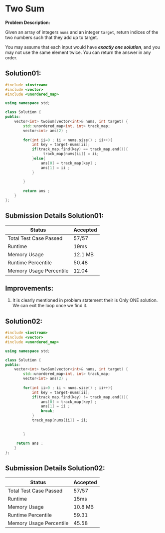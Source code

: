# Two Sum
**Problem Description:**

Given an array of integers ``nums`` and an integer ``target``, return indices of the two numbers such that they add up to target.

You may assume that each input would have ***exactly one solution***, and you may not use the same element twice. You can return the answer in any order.

## Solution01:

```cpp
#include <iostream>
#include <vector>
#include <unordered_map>

using namespace std;

class Solution {
public:
    vector<int> twoSum(vector<int>& nums, int target) {
        std::unordered_map<int, int> track_map;
        vector<int> ans(2) ; 
        
        for(int ii=0 ; ii < nums.size() ; ii++){
            int key = target-nums[ii];
            if(track_map.find(key) == track_map.end()){
                 track_map[nums[ii]] = ii;
            }else{
                ans[0] = track_map[key] ; 
                ans[1] = ii ;
            }
                
        }
        
        return ans ; 
    }
};

```

## Submission Details Solution01:

|  Status | Accepted  |
|---|---|
| Total Test Case Passed | 57/57  |
| Runtime | 19ms  |
| Memory Usage  | 12.1 MB  |
|  Runtime Percentile |   50.48 |
|  Memory Usage Percentile |  12.04 |

## Improvements:

1. It is clearly mentioned in problem statement their is Only ONE solution. We can exit the loop once we find it. 

## Solution02:

```cpp
#include <iostream>
#include <vector>
#include <unordered_map>

using namespace std;

class Solution {
public:
    vector<int> twoSum(vector<int>& nums, int target) {
        std::unordered_map<int, int> track_map;
        vector<int> ans(2) ; 
        
        for(int ii=0 ; ii < nums.size() ; ii++){
            int key = target-nums[ii];
            if(track_map.find(key) != track_map.end()){
                ans[0] = track_map[key] ; 
                ans[1] = ii ;
                break;
            }
            track_map[nums[ii]] = ii;
            
                
        }
        
     return ans ;   
    }
};
```

## Submission Details Solution02:

|  Status | Accepted  |
|---|---|
| Total Test Case Passed | 57/57  |
| Runtime | 15ms  |
| Memory Usage  | 10.8 MB  |
|  Runtime Percentile |   59.31 |
|  Memory Usage Percentile |  45.58 |
